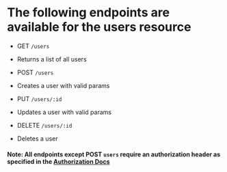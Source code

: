 
# The following endpoints are available for the users resource
- GET `/users`
* Returns a list of all users

- POST `/users`
* Creates a user with valid params

- PUT `/users/:id`
* Updates a user with valid params

- DELETE `/users/:id`
* Deletes a user

#### Note: All endpoints except POST `users` require an authorization header as specified in the [Authorization Docs](../auth/authorization.md)